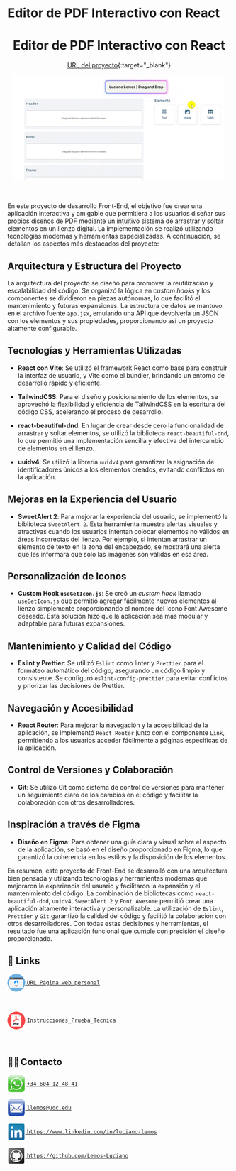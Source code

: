 # Editor de PDF Interactivo con React

<div align="center">

# Editor de PDF Interactivo con React

[URL del proyecto](https://lucianolemos-draganddrop.vercel.app/){:target="_blank"}

![Vista previa](./public/preview.gif)

</div>

<br>

En este proyecto de desarrollo Front-End, el objetivo fue crear una aplicación interactiva y amigable que permitiera a los usuarios diseñar sus propios diseños de PDF mediante un intuitivo sistema de arrastrar y soltar elementos en un lienzo digital. La implementación se realizó utilizando tecnologías modernas y herramientas especializadas. A continuación, se detallan los aspectos más destacados del proyecto:

## Arquitectura y Estructura del Proyecto

La arquitectura del proyecto se diseñó para promover la reutilización y escalabilidad del código. Se organizó la lógica en _custom hooks_ y los componentes se dividieron en piezas autónomas, lo que facilitó el mantenimiento y futuras expansiones. La estructura de datos se mantuvo en el archivo fuente `app.jsx`, emulando una API que devolvería un JSON con los elementos y sus propiedades, proporcionando así un proyecto altamente configurable.

## Tecnologías y Herramientas Utilizadas

- **React con Vite**: Se utilizó el framework React como base para construir la interfaz de usuario, y Vite como el bundler, brindando un entorno de desarrollo rápido y eficiente.

- **TailwindCSS**: Para el diseño y posicionamiento de los elementos, se aprovechó la flexibilidad y eficiencia de TailwindCSS en la escritura del código CSS, acelerando el proceso de desarrollo.

- **react-beautiful-dnd**: En lugar de crear desde cero la funcionalidad de arrastrar y soltar elementos, se utilizó la biblioteca `react-beautiful-dnd`, lo que permitió una implementación sencilla y efectiva del intercambio de elementos en el lienzo.

- **uuidv4**: Se utilizó la librería `uuidv4` para garantizar la asignación de identificadores únicos a los elementos creados, evitando conflictos en la aplicación.

## Mejoras en la Experiencia del Usuario

- **SweetAlert 2**: Para mejorar la experiencia del usuario, se implementó la biblioteca `SweetAlert 2`. Esta herramienta muestra alertas visuales y atractivas cuando los usuarios intentan colocar elementos no válidos en áreas incorrectas del lienzo. Por ejemplo, si intentan arrastrar un elemento de texto en la zona del encabezado, se mostrará una alerta que les informará que solo las imágenes son válidas en esa área.

## Personalización de Iconos

- **Custom Hook `useGetIcon.js`**: Se creó un _custom hook_ llamado `useGetIcon.js` que permitió agregar fácilmente nuevos elementos al lienzo simplemente proporcionando el nombre del ícono Font Awesome deseado. Esta solución hizo que la aplicación sea más modular y adaptable para futuras expansiones.

## Mantenimiento y Calidad del Código

- **Eslint y Prettier**: Se utilizó `Eslint` como linter y `Prettier` para el formateo automático del código, asegurando un código limpio y consistente. Se configuró `eslint-config-prettier` para evitar conflictos y priorizar las decisiones de Prettier.

## Navegación y Accesibilidad

- **React Router**: Para mejorar la navegación y la accesibilidad de la aplicación, se implementó `React Router` junto con el componente `Link`, permitiendo a los usuarios acceder fácilmente a páginas específicas de la aplicación.

## Control de Versiones y Colaboración

- **Git**: Se utilizó Git como sistema de control de versiones para mantener un seguimiento claro de los cambios en el código y facilitar la colaboración con otros desarrolladores.

## Inspiración a través de Figma

- **Diseño en Figma**: Para obtener una guía clara y visual sobre el aspecto de la aplicación, se basó en el diseño proporcionado en Figma, lo que garantizó la coherencia en los estilos y la disposición de los elementos.

En resumen, este proyecto de Front-End se desarrolló con una arquitectura bien pensada y utilizando tecnologías y herramientas modernas que mejoraron la experiencia del usuario y facilitaron la expansión y el mantenimiento del código. La combinación de bibliotecas como `react-beautiful-dnd`, `uuidv4`, `SweetAlert 2` y `Font Awesome` permitió crear una aplicación altamente interactiva y personalizable. La utilización de `Eslint`, `Prettier` y `Git` garantizó la calidad del código y facilitó la colaboración con otros desarrolladores. Con todas estas decisiones y herramientas, el resultado fue una aplicación funcional que cumple con precisión el diseño proporcionado.

## 🔗 Links

<a href="https://lucianolemos.vercel.app/" target="__blank"><img align="center" src="https://github.com/Lemos-Luciano/Portafolio/blob/main/Images/icons/personalweb.png" alt="Para más información contactar al https://www.linkedin.com/in/luciano-lemos" height="40" width="40" /> `URL Página web personal` </a>

<br>

<a href="https://lucianolemos.vercel.app/" target="_blank"><img align="center" src="https://github.com/Lemos-Luciano/Portafolio/blob/main/Images/icons/128x128.png" alt="Para más información contactar al https://www.linkedin.com/in/luciano-lemos" height="40" width="40" /> `Instrucciones_Prueba_Tecnica` </a>

<br>

## 🤳🏽 Contacto

<a href="https://api.whatsapp.com/send/?phone=34604124841&text=Hola+Luciano%2C+he+visto+tu+curriculum+vitae+y+quer%C3%ADa+ponerme+en+contacto+contigo+por+una+oferta+de+trabajo.&type=phone_number&app_absent=0" target="_blank"><img align="center" src="https://github.com/Lemos-Luciano/Portafolio/blob/main/Images/icons/1Whatsapp.png" alt="Para más información contactar al https://www.linkedin.com/in/luciano-lemos" height="40" width="40" /> `+34 604 12 48 41`</a>

<a href="mailto:llemos@uoc.edu?subject=Oferta%20de%20trabajo&body=Hola%20Luciano,%20he%20visto%20tus%20trabajos%20y%20quer%C3%ADa%20ponerme%20en%20contacto%20contigo%20por%20una%20oferta%20de%20trabajo.%0BPuedes%20ponerte%20en%20contacto%20con%20nosotros%20a%20trav%C3%A9s%20de%3A%0B%09Mail:%20[%20Completar%20]%0B%09Tel%C3%A9fono:%20[%20Completar%20]%0B%09Horarios:%20[%20Completar%20]%0B%0BMuchas%20gracias%20por%20tu%20tiempo%0B%0BSaludos" target="_blank"><img align="center" src="https://github.com/Lemos-Luciano/Portafolio/blob/main/Images/icons/1Mail.png" alt="Para más información contactar al https://www.linkedin.com/in/luciano-lemos" height="40" width="40" /> `llemos@uoc.edu` </a>

<a href="https://www.linkedin.com/in/luciano-lemos" target="_blank"><img align="center" src="https://github.com/Lemos-Luciano/Portafolio/blob/main/Images/icons/2linkedin.png" alt="Para más información contactar al https://www.linkedin.com/in/luciano-lemos" height="40" width="40" /> `https://www.linkedin.com/in/luciano-lemos` </a>

<a href="https://github.com/Lemos-Luciano" target="_blank"><img align="center" src="https://github.com/Lemos-Luciano/Portafolio/blob/main/Images/icons/1Github.png" alt="Para más información contactar al https://www.linkedin.com/in/luciano-lemos" height="40" width="40" /> `https://github.com/Lemos-Luciano` </a>

